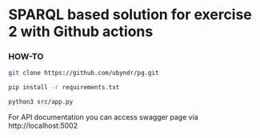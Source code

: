 # SPARQL based solution for exercise 2 with Github actions

### HOW-TO

```sh
git clone https://github.com/ubyndr/pg.git
```
```sh
pip install -r requirements.txt
```
```sh
python3 src/app.py
```

For API documentation you can access swagger page via http://localhost:5002
